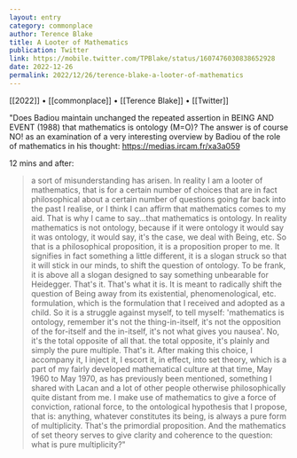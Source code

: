 ```yaml
---
layout: entry
category: commonplace
author: Terence Blake
title: A Looter of Mathematics
publication: Twitter
link: https://mobile.twitter.com/TPBlake/status/1607476030838652928
date: 2022-12-26
permalink: 2022/12/26/terence-blake-a-looter-of-mathematics
---
```


[[2022]] • [[commonplace]] • [[Terence Blake]] • [[Twitter]]

"Does Badiou maintain unchanged the repeated assertion in BEING AND EVENT (1988) that mathematics is ontology (M=O)? The answer is of course NO! as an examination of a very interesting overview by Badiou of the role of mathematics in his thought: <https://medias.ircam.fr/xa3a059>

12 mins and after:

> a sort of misunderstanding has arisen. In reality I am a looter of mathematics, that is for a certain number of choices that are in fact philosophical about a certain number of questions going far back into the past I realise, or I think I can affirm that mathematics comes to my aid. That is why I came to say...that mathematics is ontology. In reality mathematics is not ontology, because if it were ontology it would say it was ontology, it would say, it's the case, we deal with Being, etc. So that is a philosophical proposition, it is a proposition proper to me. It signifies in fact something a little different, it is a slogan struck so that it will stick in our minds, to shift the question of ontology. To be frank, it is above all a slogan designed to say something unbearable for Heidegger. That's it. That's what it is. It is meant to radically shift the question of Being away from its existential, phenomenological, etc. formulation, which is the formulation that I received and adopted as a child. So it is a struggle against myself, to tell myself: 'mathematics is ontology, remember it's not the thing-in-itself, it's not the opposition of the for-itself and the in-itself, it's not what gives you nausea'. No, it's the total opposite of all that. the total opposite, it's plainly and simply the pure multiple. That's it. After making this choice, I accompany it, I inject it, I escort it, in effect, into set theory, which is a part of my fairly developed mathematical culture at that time, May 1960 to May 1970, as has previously been mentioned, something I shared with Lacan and a lot of other people otherwise philosophically quite distant from me. I make use of mathematics to give a force of conviction, rational force, to the ontological hypothesis that I propose, that is: anything, whatever constitutes its being, is always a pure form of multiplicity. That's the primordial proposition. And the mathematics of set theory serves to give clarity and coherence to the question: what is pure multiplicity?"
